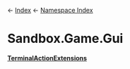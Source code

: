 ← [Index](Api-Index) ← [Namespace Index](Namespace-Index)

# Sandbox.Game.Gui

**[TerminalActionExtensions](Sandbox.Game.Gui.TerminalActionExtensions)**

